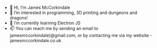 - 👋 Hi, I’m James McCorkindale
- 👀 I’m interested in programming, 3D printing and dungeons and dragons!
- 🌱 I’m currently learning Electron JS
- 📫 You can reach me by sending an email to jamesmccorkindale)@gmail.com, or by contacting me via my website - jamesmccorkindale.co.uk

<!---
James7304/James7304 is a ✨ special ✨ repository because its `README.md` (this file) appears on your GitHub profile.
You can click the Preview link to take a look at your changes.
--->
